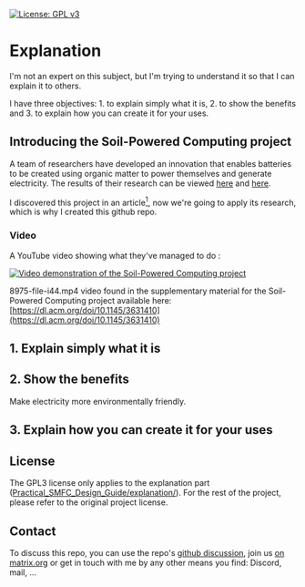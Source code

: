 [![License: GPL v3](https://img.shields.io/badge/License-GPLv3-blue.svg)](https://www.gnu.org/licenses/gpl-3.0)
# Explanation
I'm not an expert on this subject, but I'm trying to understand it so that I can explain it to others.

I have three objectives: 1. to explain simply what it is, 2. to show the benefits and 3. to explain how you can create it for your uses.

## Introducing the Soil-Powered Computing project
A team of researchers have developed an innovation that enables batteries to be created using organic matter to power themselves and generate electricity.
The results of their research can be viewed [here](https://dl.acm.org/doi/10.1145/3631410) and [here](https://github.com/ka-moamoa/Practical_SMFC_Design_Guide).

I discovered this project in an article[<sup>1</sup>](https://www.techno-science.net/actualite/cette-pile-combustible-alimentee-par-microbes-presents-sol-fonctionne-indefiniment-N24458.html), now we're going to apply its research, which is why I created this github repo.

### Video
A YouTube video showing what they've managed to do :

[![Video demonstration of the Soil-Powered Computing project](https://i9.ytimg.com/vi_webp/oGy76j1ScXM/mq2.webp?sqp=CJC7uK4G-oaymwEmCMACELQB8quKqQMa8AEB-AH-CYAC0AWKAgwIABABGGUgWyhUMA8=&rs=AOn4CLCNJ9xKwFJaNySnoP_O9npOMO9mCQ)](https://www.youtube.com/watch?v=oGy76j1ScXM)

8975-file-i44.mp4 video found in the supplementary material for the Soil-Powered Computing project available here: [https://dl.acm.org/doi/10.1145/3631410](https://dl.acm.org/doi/10.1145/3631410)

## 1. Explain simply what it is
## 2. Show the benefits
Make electricity more environmentally friendly.
## 3. Explain how you can create it for your uses

## License
The GPL3 license only applies to the explanation part ([Practical_SMFC_Design_Guide/explanation/](https://github.com/LEMIBANDDEXARI/Practical_SMFC_Design_Guide/tree/main/explanation)).
For the rest of the project, please refer to the original project license.

## Contact
To discuss this repo, you can use the repo's [github discussion](https://github.com/LEMIBANDDEXARI/Practical_SMFC_Design_Guide/discussions), join us [on matrix.org](https://matrix.to/#/#explanation-soil-powered-computing:matrix.org) or get in touch with me by any other means you find: Discord, mail, ...
